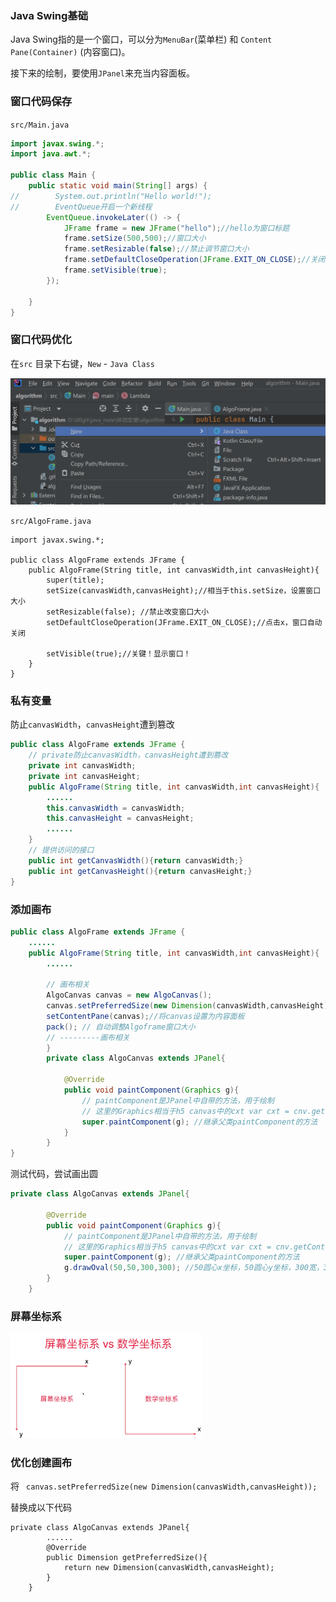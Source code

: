 ### Java Swing基础

Java Swing指的是一个窗口，可以分为`MenuBar`(菜单栏) 和 `Content Pane(Container)` (内容窗口)。

接下来的绘制，要使用`JPanel`来充当内容面板。



### 窗口代码保存

`src/Main.java`

```java
import javax.swing.*;
import java.awt.*;

public class Main {
    public static void main(String[] args) {
//        System.out.println("Hello world!");
//        EventQueue开启一个新线程
        EventQueue.invokeLater(() -> {
            JFrame frame = new JFrame("hello");//hello为窗口标题
            frame.setSize(500,500);//窗口大小
            frame.setResizable(false);//禁止调节窗口大小
            frame.setDefaultCloseOperation(JFrame.EXIT_ON_CLOSE);//关闭窗口的时候结束运行程序
            frame.setVisible(true);
        });

    }
}
```



### 窗口代码优化

在`src` 目录下右键，`New` - `Java Class`

![new_java_class](..\image\new_java_class.png)



`src/AlgoFrame.java`

```
import javax.swing.*;

public class AlgoFrame extends JFrame {
    public AlgoFrame(String title, int canvasWidth,int canvasHeight){
        super(title);
        setSize(canvasWidth,canvasHeight);//相当于this.setSize，设置窗口大小
        setResizable(false); //禁止改变窗口大小
        setDefaultCloseOperation(JFrame.EXIT_ON_CLOSE);//点击x，窗口自动关闭

        setVisible(true);//关键！显示窗口！
    }
}

```



### 私有变量

防止`canvasWidth`，`canvasHeight`遭到篡改

```java
public class AlgoFrame extends JFrame {
    // private防止canvasWidth，canvasHeight遭到篡改
    private int canvasWidth;
    private int canvasHeight;
    public AlgoFrame(String title, int canvasWidth,int canvasHeight){
        ......
    	this.canvasWidth = canvasWidth;
        this.canvasHeight = canvasHeight;
        ......
    }
    // 提供访问的接口
    public int getCanvasWidth(){return canvasWidth;}
    public int getCanvasHeight(){return canvasHeight;}
}
```



### 添加画布



```java
public class AlgoFrame extends JFrame {
    ......
    public AlgoFrame(String title, int canvasWidth,int canvasHeight){
        ......

        // 画布相关
        AlgoCanvas canvas = new AlgoCanvas();
        canvas.setPreferredSize(new Dimension(canvasWidth,canvasHeight));
        setContentPane(canvas);//将canvas设置为内容面板
        pack(); // 自动调整Algoframe窗口大小
        // ---------画布相关
        }
        private class AlgoCanvas extends JPanel{
            
            @Override
        	public void paintComponent(Graphics g){
            	// paintComponent是JPanel中自带的方法，用于绘制
            	// 这里的Graphics相当于h5 canvas中的cxt var cxt = cnv.getContext('2d')
            	super.paintComponent(g); //继承父类paintComponent的方法
        	}
    	}
}
```



测试代码，尝试画出圆

```java
private class AlgoCanvas extends JPanel{

        @Override
        public void paintComponent(Graphics g){
            // paintComponent是JPanel中自带的方法，用于绘制
            // 这里的Graphics相当于h5 canvas中的cxt var cxt = cnv.getContext('2d')
            super.paintComponent(g); //继承父类paintComponent的方法
            g.drawOval(50,50,300,300); //50圆心x坐标，50圆心y坐标，300宽，300高
        }
    }
```



### 屏幕坐标系

<img src="..\image\screen_coordinate.png" alt="screen_coordinate" style="zoom:30%;" />





### 优化创建画布

将 ` canvas.setPreferredSize(new Dimension(canvasWidth,canvasHeight));`

替换成以下代码

```
private class AlgoCanvas extends JPanel{
		......
        @Override
        public Dimension getPreferredSize(){
            return new Dimension(canvasWidth,canvasHeight);
        }
    }
```

